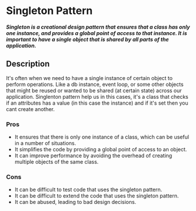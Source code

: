 # Singleton Pattern

**_Singleton is a creational design pattern that ensures that a class has only one instance, and provides a global point of access to that instance. It is important to have a single object that is shared by all parts of the application._**

## Description
It's often when we need to have a single instance of certain object to perform operations. Like a db instance, event loop, or some other objects that might be reused or wanted to be shared (at certain state) across our application. Singlenton pattern help us in this cases, it's a class that checks if an attributes has a value (in this case the instance) and if it's set then you cant create another.

### Pros
* It ensures that there is only one instance of a class, which can be useful in a number of situations.
* It simplifies the code by providing a global point of access to an object.
* It can improve performance by avoiding the overhead of creating multiple objects of the same class.

### Cons
* It can be difficult to test code that uses the singleton pattern.
* It can be difficult to extend the code that uses the singleton pattern.
* It can be abused, leading to bad design decisions.

